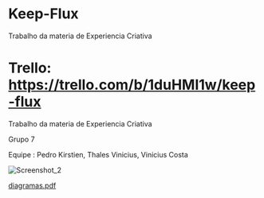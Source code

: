 # Keep-Flux

Trabalho da materia de Experiencia Criativa


Trello: https://trello.com/b/1duHMI1w/keep-flux
=======
Trabalho da materia de Experiencia Criativa

Grupo 7

Equipe : Pedro Kirstien, Thales Vinicius, Vinicius Costa

![Screenshot_2](https://user-images.githubusercontent.com/52724157/83423146-f5dbcf00-a400-11ea-9a94-46a5e43d7865.png)

[diagramas.pdf](https://github.com/PeHkp/Keep-Flux/files/4712057/diagramas.pdf)
